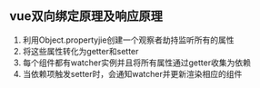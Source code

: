 ## vue双向绑定原理及响应原理
1. 利用Object.propertyjie创建一个观察者劫持监听所有的属性
2. 将这些属性转化为getter和setter
3. 每个组件都有watcher实例并且将所有属性通过getter收集为依赖
4. 当依赖项触发setter时，会通知watcher并更新渲染相应的组件

